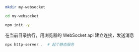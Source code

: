 ``` bash
mkdir my-websocket

cd my-websocket

npm init -y
```


在当前目录执行，用浏览器的 WebSocket api 建立连接，发送消息
```bash
npx http-server .  # 起个静态服务
```